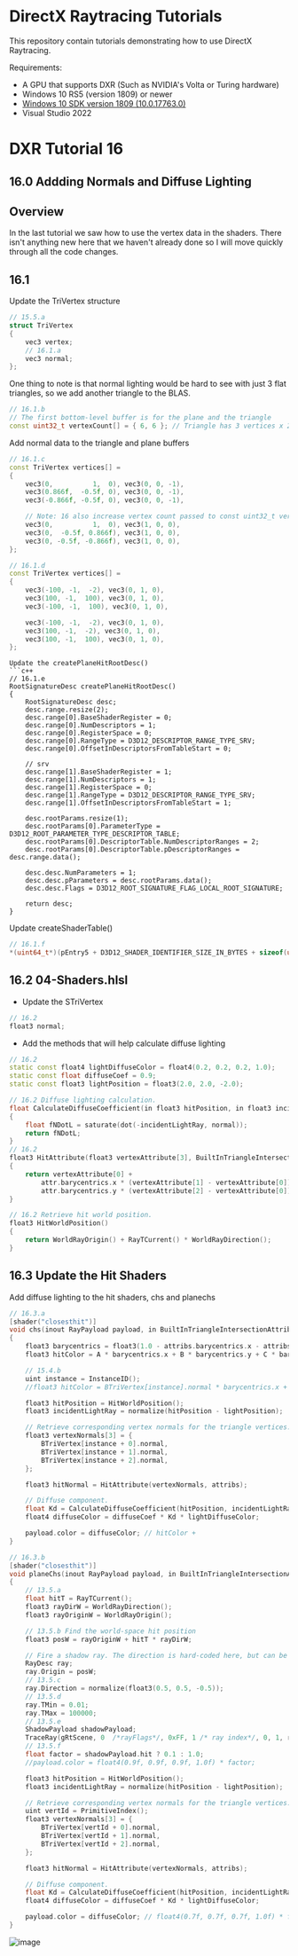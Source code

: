 DirectX Raytracing Tutorials
============
This repository contain tutorials demonstrating how to use DirectX Raytracing.

Requirements:
- A GPU that supports DXR (Such as NVIDIA's Volta or Turing hardware)
- Windows 10 RS5 (version 1809) or newer
- [Windows 10 SDK version 1809 (10.0.17763.0)](https://developer.microsoft.com/en-us/windows/downloads/sdk-archive)
- Visual Studio 2022

# DXR Tutorial 16

## 16.0 Addding Normals and Diffuse Lighting

## Overview
In the last tutorial we saw how to use the vertex data in the shaders.  There isn't anything new here that we haven't already done so I will move quickly through all the code changes.

## 16.1
Update the TriVertex structure
```c++
// 15.5.a
struct TriVertex
{
    vec3 vertex;
    // 16.1.a
    vec3 normal;
};

```
One thing to note is that normal lighting would be hard to see with just 3 flat triangles, so we add another triangle to the BLAS.

```c++
// 16.1.b
// The first bottom-level buffer is for the plane and the triangle
const uint32_t vertexCount[] = { 6, 6 }; // Triangle has 3 vertices x 2, plane has 6
```

Add normal data to the triangle and plane buffers

```c++
// 16.1.c
const TriVertex vertices[] =
{
    vec3(0,          1,  0), vec3(0, 0, -1),
    vec3(0.866f,  -0.5f, 0), vec3(0, 0, -1),
    vec3(-0.866f, -0.5f, 0), vec3(0, 0, -1),

    // Note: 16 also increase vertex count passed to const uint32_t vertexCount[] = { 6, 6 }
    vec3(0,          1,  0), vec3(1, 0, 0),
    vec3(0,  -0.5f, 0.866f), vec3(1, 0, 0),
    vec3(0, -0.5f, -0.866f), vec3(1, 0, 0),
};
```
```c++
// 16.1.d
const TriVertex vertices[] =
{
    vec3(-100, -1,  -2), vec3(0, 1, 0),
    vec3(100, -1,  100), vec3(0, 1, 0),
    vec3(-100, -1,  100), vec3(0, 1, 0),

    vec3(-100, -1,  -2), vec3(0, 1, 0),
    vec3(100, -1,  -2), vec3(0, 1, 0),
    vec3(100, -1,  100), vec3(0, 1, 0),
};
```
```
Update the createPlaneHitRootDesc()
```c++
// 16.1.e
RootSignatureDesc createPlaneHitRootDesc()
{
    RootSignatureDesc desc;
    desc.range.resize(2);
    desc.range[0].BaseShaderRegister = 0;
    desc.range[0].NumDescriptors = 1;
    desc.range[0].RegisterSpace = 0;
    desc.range[0].RangeType = D3D12_DESCRIPTOR_RANGE_TYPE_SRV;
    desc.range[0].OffsetInDescriptorsFromTableStart = 0;

    // srv
    desc.range[1].BaseShaderRegister = 1;
    desc.range[1].NumDescriptors = 1;
    desc.range[1].RegisterSpace = 0;
    desc.range[1].RangeType = D3D12_DESCRIPTOR_RANGE_TYPE_SRV;
    desc.range[1].OffsetInDescriptorsFromTableStart = 1;

    desc.rootParams.resize(1);
    desc.rootParams[0].ParameterType = D3D12_ROOT_PARAMETER_TYPE_DESCRIPTOR_TABLE;
    desc.rootParams[0].DescriptorTable.NumDescriptorRanges = 2;
    desc.rootParams[0].DescriptorTable.pDescriptorRanges = desc.range.data();

    desc.desc.NumParameters = 1;
    desc.desc.pParameters = desc.rootParams.data();
    desc.desc.Flags = D3D12_ROOT_SIGNATURE_FLAG_LOCAL_ROOT_SIGNATURE;

    return desc;
}
```

Update createShaderTable()
```c++
// 16.1.f
*(uint64_t*)(pEntry5 + D3D12_SHADER_IDENTIFIER_SIZE_IN_BYTES + sizeof(uint64_t)) = heapStart + mpDevice->GetDescriptorHandleIncrementSize(D3D12_DESCRIPTOR_HEAP_TYPE_CBV_SRV_UAV) * 2; // The SRV comes 2 after the program id
```

## 16.2 04-Shaders.hlsl
* Update the STriVertex
```c++
// 16.2
float3 normal;
```
* Add the methods that will help calculate diffuse lighting
```c++
// 16.2
static const float4 lightDiffuseColor = float4(0.2, 0.2, 0.2, 1.0);
static const float diffuseCoef = 0.9;
static const float3 lightPosition = float3(2.0, 2.0, -2.0);

// 16.2 Diffuse lighting calculation.
float CalculateDiffuseCoefficient(in float3 hitPosition, in float3 incidentLightRay, in float3 normal)
{
    float fNDotL = saturate(dot(-incidentLightRay, normal));
    return fNDotL;
}
// 16.2
float3 HitAttribute(float3 vertexAttribute[3], BuiltInTriangleIntersectionAttributes attr)
{
    return vertexAttribute[0] +
        attr.barycentrics.x * (vertexAttribute[1] - vertexAttribute[0]) +
        attr.barycentrics.y * (vertexAttribute[2] - vertexAttribute[0]);
}

// 16.2 Retrieve hit world position.
float3 HitWorldPosition()
{
    return WorldRayOrigin() + RayTCurrent() * WorldRayDirection();
}
```

## 16.3 Update the Hit Shaders
Add diffuse lighting to the hit shaders, chs and planechs
```c++
// 16.3.a
[shader("closesthit")]
void chs(inout RayPayload payload, in BuiltInTriangleIntersectionAttributes attribs)
{
    float3 barycentrics = float3(1.0 - attribs.barycentrics.x - attribs.barycentrics.y, attribs.barycentrics.x, attribs.barycentrics.y);
    float3 hitColor = A * barycentrics.x + B * barycentrics.y + C * barycentrics.z;

    // 15.4.b
    uint instance = InstanceID();
    //float3 hitColor = BTriVertex[instance].normal * barycentrics.x + BTriVertex[instance].normal * barycentrics.y + BTriVertex[instance].normal * barycentrics.z;

    float3 hitPosition = HitWorldPosition();
    float3 incidentLightRay = normalize(hitPosition - lightPosition);

    // Retrieve corresponding vertex normals for the triangle vertices.
    float3 vertexNormals[3] = {
        BTriVertex[instance + 0].normal,
        BTriVertex[instance + 1].normal,
        BTriVertex[instance + 2].normal,
    };

    float3 hitNormal = HitAttribute(vertexNormals, attribs);

    // Diffuse component.
    float Kd = CalculateDiffuseCoefficient(hitPosition, incidentLightRay, hitNormal);
    float4 diffuseColor = diffuseCoef * Kd * lightDiffuseColor;

    payload.color = diffuseColor; // hitColor + 
}
```
```c++
// 16.3.b
[shader("closesthit")]
void planeChs(inout RayPayload payload, in BuiltInTriangleIntersectionAttributes attribs)
{
    // 13.5.a
    float hitT = RayTCurrent();
    float3 rayDirW = WorldRayDirection();
    float3 rayOriginW = WorldRayOrigin();

    // 13.5.b Find the world-space hit position
    float3 posW = rayOriginW + hitT * rayDirW;

    // Fire a shadow ray. The direction is hard-coded here, but can be fetched from a constant-buffer
    RayDesc ray;
    ray.Origin = posW;
    // 13.5.c
    ray.Direction = normalize(float3(0.5, 0.5, -0.5));
    // 13.5.d
    ray.TMin = 0.01;
    ray.TMax = 100000;
    // 13.5.e
    ShadowPayload shadowPayload;
    TraceRay(gRtScene, 0  /*rayFlags*/, 0xFF, 1 /* ray index*/, 0, 1, ray, shadowPayload);
    // 13.5.f
    float factor = shadowPayload.hit ? 0.1 : 1.0;
    //payload.color = float4(0.9f, 0.9f, 0.9f, 1.0f) * factor;

    float3 hitPosition = HitWorldPosition();
    float3 incidentLightRay = normalize(hitPosition - lightPosition);

    // Retrieve corresponding vertex normals for the triangle vertices.
    uint vertId = PrimitiveIndex();
    float3 vertexNormals[3] = {
        BTriVertex[vertId + 0].normal,
        BTriVertex[vertId + 1].normal,
        BTriVertex[vertId + 2].normal,
    };

    float3 hitNormal = HitAttribute(vertexNormals, attribs);

    // Diffuse component.
    float Kd = CalculateDiffuseCoefficient(hitPosition, incidentLightRay, hitNormal);
    float4 diffuseColor = diffuseCoef * Kd * lightDiffuseColor;

    payload.color = diffuseColor; // float4(0.7f, 0.7f, 0.7f, 1.0f) * factor + 
}
```

![image](https://user-images.githubusercontent.com/17934438/222509414-c22fc5bd-a7cc-48d5-adc1-ec018cdda216.png)

